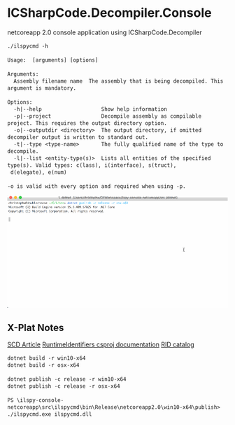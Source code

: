 # ICSharpCode.Decompiler.Console
netcoreapp 2.0 console application using ICSharpCode.Decompiler

```
./ilspycmd -h

Usage:  [arguments] [options]

Arguments:
  Assembly filename name  The assembly that is being decompiled. This argument is mandatory.

Options:
  -h|--help                   Show help information
  -p|--project                Decompile assembly as compilable project. This requires the output directory option.
  -o|--outputdir <directory>  The output directory, if omitted decompiler output is written to standard out.
  -t|--type <type-name>       The fully qualified name of the type to decompile.
  -l|--list <entity-type(s)>  Lists all entities of the specified type(s). Valid types: c(lass), i(interface), s(truct),
 d(elegate), e(num)

-o is valid with every option and required when using -p.
```

![dotnet-build-dance](Running.gif)


## X-Plat Notes

[SCD Article](https://www.hanselman.com/blog/SelfcontainedNETCoreApplications.aspx)
[RuntimeIdentifiers csproj documentation](https://docs.microsoft.com/en-us/dotnet/core/tools/csproj#additions)
[RID catalog](https://docs.microsoft.com/en-us/dotnet/core/rid-catalog)

```
dotnet build -r win10-x64
dotnet build -r osx-x64

dotnet publish -c release -r win10-x64
dotnet publish -c release -r osx-x64

PS \ilspy-console-netcoreapp\src\ilspycmd\bin\Release\netcoreapp2.0\win10-x64\publish> ./ilspycmd.exe ilspycmd.dll
```